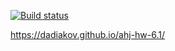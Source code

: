 [![Build status](https://ci.appveyor.com/api/projects/status/7o9dy8afm6ypf9bn?svg=true)](https://ci.appveyor.com/project/dadiakov/ahj-hw-6-1)

https://dadiakov.github.io/ahj-hw-6.1/
